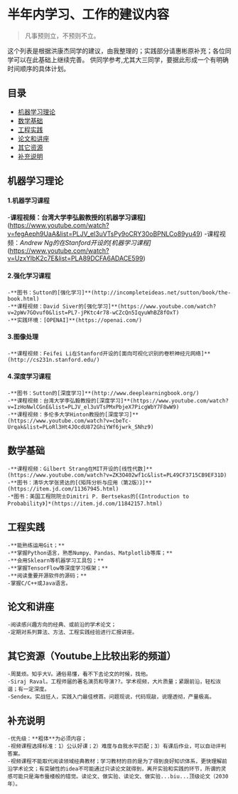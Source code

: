 # 半年内学习、工作的建议内容

> 凡事预则立，不预则不立。

这个列表是根据洪康杰同学的建议，由我整理的；实践部分请惠彬原补充；各位同学可以在此基础上继续完善。
供同学参考,尤其大三同学，要据此形成一个有明确时间顺序的具体计划。

## 目录
* [机器学习理论](###机器学习理论)
* [数学基础](###数学基础)
* [工程实践](###工程实践)
* [论文和讲座](###论文和讲座)
* [其它资源](###其它资源)
* [补充说明](###补充说明)

## 机器学习理论
#### 1.机器学习课程	
-**课程视频：台湾大学李弘毅教授的[机器学习课程]**
(https://www.youtube.com/watch?v=fegAeph9UaA&list=PLJV_el3uVTsPy9oCRY30oBPNLCo89yu49)
-课程视频：*Andrew Ng的在Stanford开设的[机器学习课程]*
(https://www.youtube.com/watch?v=UzxYlbK2c7E&list=PLA89DCFA6ADACE599)

#### 2.强化学习课程
	-**图书：Sutton的[强化学习]**(http://incompleteideas.net/sutton/book/the-book.html)
	-**课程视频：David Siver的[强化学习]**(https://www.youtube.com/watch?v=2pWv7GOvuf0&list=PL7-jPKtc4r78-wCZcQn5IqyuWhBZ8fOxT)
	-**实践环境：[OPENAI]**(https://openai.com/)

#### 3.图像处理
	-**课程视频：Feifei Li在Stanford开设的[面向可视化识别的卷积神经元网络]**(http://cs231n.stanford.edu/)

#### 4.深度学习课程
	-**图书：Sutton的[深度学习]**(http://www.deeplearningbook.org/)
	-**课程视频：台湾大学李弘毅教授的[深度学习]**(https://www.youtube.com/watch?v=IzHoNwlCGnE&list=PLJV_el3uVTsPMxPbjeX7PicgWbY7F8wW9)
	-**课程视频：多伦多大学Hinton教授的[深度学习]**(https://www.youtube.com/watch?v=cbeTc-Urqak&list=PLoRl3Ht4JOcdU872GhiYWf6jwrk_SNhz9)

## 数学基础	
	-**课程视频：Gilbert Strang在MIT开设的[线性代数]**(https://www.youtube.com/watch?v=ZK3O402wf1c&list=PL49CF3715CB9EF31D)
	-**图书：清华大学张贤达的[《矩阵分析与应用（第2版）》]**(https://item.jd.com/11367945.html)
	-*图书：美国工程院院士Dimitri P. Bertsekas的[《Introduction to Probability》]*(https://item.jd.com/11842157.html)

## 工程实践
	-**能熟练运用Git；**
	-**掌握Python语言，熟悉Numpy、Pandas、Matplotlib等库；**
	-**会用Sklearn等机器学习工具包；**
	-**掌握TensorFlow等深度学习框架；**
	-**阅读重要开源软件的源码；**
	-掌握C/C++或Java语言。

## 论文和讲座
	-阅读感兴趣方向的经典、或前沿的学术论文；
	-定期对系列算法、方法、工程实践经验进行汇报讲座。

## 其它资源（Youtube上比较出彩的频道）
	-周莫烦。知乎大V。通俗易懂，看不下去论文的时候，找他。
	-Siraj Raval。工程师届的著名演员和导演??。学术视频，大片质量；紧跟前沿，轻松诙谐；有一定深度。
	-Sendex。实战狂人，实践入门最佳榜首。问题现说，代码现敲，说理透彻，产量极高。

## 补充说明
	-优先级：**粗体**为必须内容；
	-视频课程选择标准：1）公认好课；2）难度与自我水平匹配；3）有课后作业，可以自动评判答案。
	-视频课程不能取代阅读领域经典教材；学习教材的目的是为了得到良好知识体系，更快理解前沿学术论文；有突破性的idea不可能通过只读论文就得到，离开实验和实践的环节，所谓的灵感可能只是海市蜃楼般的错觉。读论文、做实验、读论文、做实验...biu...顶级论文（2030年）。
